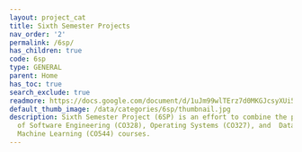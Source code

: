 ```yaml
---
layout: project_cat
title: Sixth Semester Projects
nav_order: '2'
permalink: /6sp/
has_children: true
code: 6sp
type: GENERAL
parent: Home
has_toc: true
search_exclude: true
readmore: https://docs.google.com/document/d/1uJm99wlTErz7d0MKGJcsyXUi5b_mKZrLWlm7vXtahK4/edit?usp=sharing
default_thumb_image: /data/categories/6sp/thumbnail.jpg
description: Sixth Semester Project (6SP) is an effort to combine the project components
  of Software Engineering (CO328), Operating Systems (CO327), and  Data Mining and
  Machine Learning (CO544) courses.
---
```


